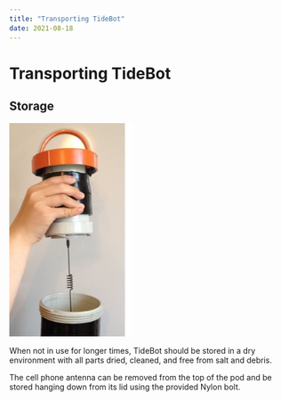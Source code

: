 ```yaml
---
title: "Transporting TideBot"
date: 2021-08-18
---
```

# Transporting TideBot

Storage
-------

<img src="../../../assets/images/blob1447029797597.png" alt=""  height="383px" />

When not in use for longer times, TideBot should be stored in a dry environment with all parts dried, cleaned, and free from salt and debris.

The cell phone antenna can be removed from the top of the pod and be stored hanging down from its lid using the provided Nylon bolt.